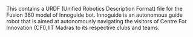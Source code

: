 This contains a URDF (Unified Robotics Description Format) file for the Fusion 360 model of Innoguide bot.
Innoguide is an autonomous guide robot that is aimed at autonomously navigating the visitors of Centre For Innovation (CFI),IIT Madras to its respective clubs and teams.
